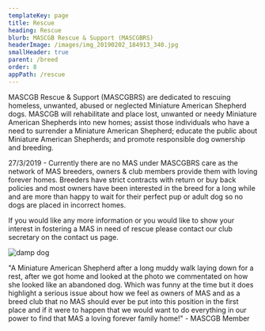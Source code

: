 ```yaml
---
templateKey: page
title: Rescue
heading: Rescue
blurb: MASCGB Rescue & Support (MASCGBRS)
headerImage: /images/img_20190202_184913_340.jpg
smallHeader: true
parent: /breed
order: 8
appPath: /rescue
---
```

MASCGB Rescue & Support (MASCGBRS) are dedicated to rescuing homeless, unwanted, abused or neglected Miniature American Shepherd dogs. MASCGB will rehabilitate and place lost, unwanted or needy Miniature American Shepherds into new homes; assist those individuals who have a need to surrender a Miniature American Shepherd; educate the public about Miniature American Shepherds; and promote responsible dog ownership and breeding.

27/3/2019 - Currently there are no MAS under MASCGBRS care as the network of MAS breeders, owners & club members provide them with loving forever homes. Breeders have strict contracts with return or buy back policies and most owners have been interested in the breed for a long while and are more than happy to wait for their perfect pup or adult dog so no dogs are placed in incorrect homes.

If you would like any more information or you would like to show your interest in fostering a MAS in need of rescue please contact our club secretary on the contact us page.

![damp dog](/images/img_20190329_141844.jpg "Damp Dog")

"A Miniature American Shepherd after a long muddy walk laying down for a rest, after we got home and looked at the photo we commentated on how she looked like an abandoned dog. Which was funny at the time but it does highlight a serious issue about how we feel as owners of MAS and as a breed club that no MAS should ever be put into this position in the first place and if it were to happen that we would want to do everything in our power to find that MAS a loving forever family home!" - MASCGB Member
